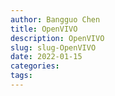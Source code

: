 ```yaml
---
author: Bangguo Chen
title: OpenVIVO
description: OpenVIVO
slug: slug-OpenVIVO
date: 2022-01-15
categories:
tags: 
---
```


